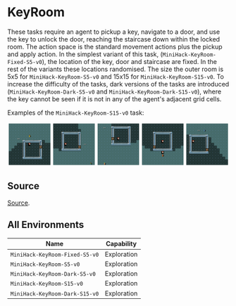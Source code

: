 # KeyRoom
These tasks require an agent to pickup a key, navigate to
a door, and use the key to unlock the door, reaching the staircase down within
the locked room. The action space is the standard movement actions plus the
pickup and apply action. In the simplest variant of this task,
(`MiniHack-KeyRoom-Fixed-S5-v0`), the location of the key, door and staircase are
fixed. In the rest of the variants these locations randomised. The size the
outer room is 5x5 for `MiniHack-KeyRoom-S5-v0` and 15x15 for `MiniHack-KeyRoom-S15-v0`.
To increase the difficulty of the tasks, dark versions of the tasks are
introduced (`MiniHack-KeyRoom-Dark-S5-v0` and `MiniHack-KeyRoom-Dark-S15-v0`), where the
key cannot be seen if it is not in any of the agent's adjacent grid cells.

Examples of the `MiniHack-KeyRoom-S15-v0` task:

![](../imgs/keyrooms.png)

## Source

[Source](https://github.com/facebookresearch/minihack/blob/main/minihack/envs/keyroom.py).

## All Environments

| Name                           | Capability  |
| ------------------------------ | ----------- |
| `MiniHack-KeyRoom-Fixed-S5-v0` | Exploration |
| `MiniHack-KeyRoom-S5-v0`       | Exploration |
| `MiniHack-KeyRoom-Dark-S5-v0`  | Exploration |
| `MiniHack-KeyRoom-S15-v0`      | Exploration |
| `MiniHack-KeyRoom-Dark-S15-v0` | Exploration |
